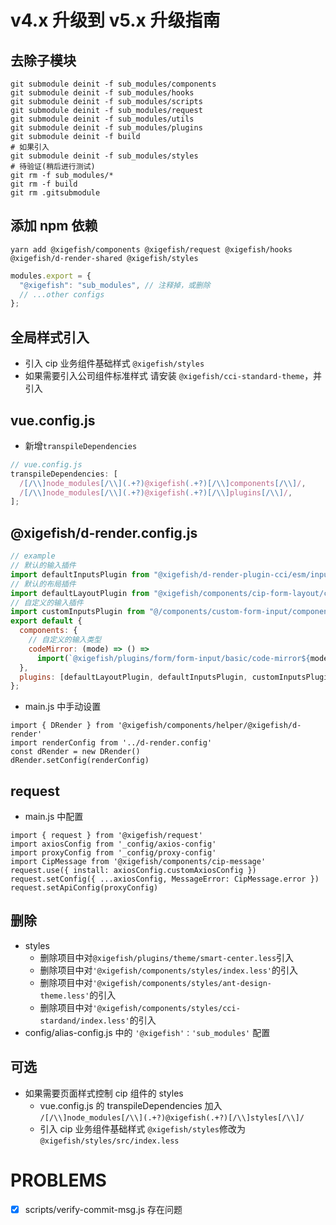 # v4.x 升级到 v5.x 升级指南

## 去除子模块

```shell
git submodule deinit -f sub_modules/components
git submodule deinit -f sub_modules/hooks
git submodule deinit -f sub_modules/scripts
git submodule deinit -f sub_modules/request
git submodule deinit -f sub_modules/utils
git submodule deinit -f sub_modules/plugins
git submodule deinit -f build
# 如果引入
git submodule deinit -f sub_modules/styles
# 待验证(稍后进行测试)
git rm -f sub_modules/*
git rm -f build
git rm .gitsubmodule
```

## 添加 npm 依赖

```shell
yarn add @xigefish/components @xigefish/request @xigefish/hooks @xigefish/d-render-shared @xigefish/styles
```

```js
modules.export = {
  "@xigefish": "sub_modules", // 注释掉，或删除
  // ...other configs
};
```

## 全局样式引入

- 引入 cip 业务组件基础样式 `@xigefish/styles`
- 如果需要引入公司组件标准样式 请安装 `@xigefish/cci-standard-theme`，并引入

## vue.config.js

- 新增`transpileDependencies`

```js
// vue.config.js
transpileDependencies: [
  /[/\\]node_modules[/\\](.+?)@xigefish(.+?)[/\\]components[/\\]/,
  /[/\\]node_modules[/\\](.+?)@xigefish(.+?)[/\\]plugins[/\\]/,
];
```

## @xigefish/d-render.config.js

```js
// example
// 默认的输入插件
import defaultInputsPlugin from "@xigefish/d-render-plugin-cci/esm/input/component-config";
// 默认的布局插件
import defaultLayoutPlugin from "@xigefish/components/cip-form-layout/component-config";
// 自定义的输入插件
import customInputsPlugin from "@/components/custom-form-input/component-config";
export default {
  components: {
    // 自定义的输入类型
    codeMirror: (mode) => () =>
      import(`@xigefish/plugins/form/form-input/basic/code-mirror${mode}`),
  },
  plugins: [defaultLayoutPlugin, defaultInputsPlugin, customInputsPlugin],
};
```

- main.js 中手动设置

```
import { DRender } from '@xigefish/components/helper/@xigefish/d-render'
import renderConfig from '../d-render.config'
const dRender = new DRender()
dRender.setConfig(renderConfig)
```

## request

- main.js 中配置

```
import { request } from '@xigefish/request'
import axiosConfig from '_config/axios-config'
import proxyConfig from '_config/proxy-config'
import CipMessage from '@xigefish/components/cip-message'
request.use({ install: axiosConfig.customAxiosConfig })
request.setConfig({ ...axiosConfig, MessageError: CipMessage.error })
request.setApiConfig(proxyConfig)
```

## 删除

- styles
  - 删除项目中对`@xigefish/plugins/theme/smart-center.less`引入
  - 删除项目中对`'@xigefish/components/styles/index.less'`的引入
  - 删除项目中对`'@xigefish/components/styles/ant-design-theme.less'`的引入
  - 删除项目中对`'@xigefish/components/styles/cci-stardand/index.less'`的引入
- config/alias-config.js 中的 `'@xigefish'：'sub_modules'` 配置

## 可选

- 如果需要页面样式控制 cip 组件的 styles
  - vue.config.js 的 transpileDependencies 加入 `/[/\\]node_modules[/\\](.+?)@xigefish(.+?)[/\\]styles[/\\]/`
  - 引入 cip 业务组件基础样式 `@xigefish/styles`修改为`@xigefish/styles/src/index.less`

# PROBLEMS

- [x] scripts/verify-commit-msg.js 存在问题
